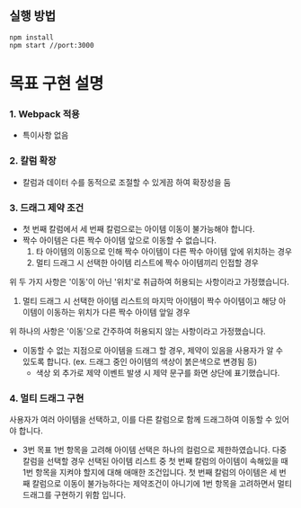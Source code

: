 ## 실행 방법
```
npm install
npm start //port:3000
```

# 목표 구현 설명

### 1. Webpack 적용

- 특이사항 없음

### 2. 칼럼 확장

- 칼럼과 데이터 수를 동적으로 조절할 수 있게끔 하여 확장성을 둠

### 3. 드래그 제약 조건

- 첫 번째 칼럼에서 세 번째 칼럼으로는 아이템 이동이 불가능해야 합니다.
- 짝수 아이템은 다른 짝수 아이템 앞으로 이동할 수 없습니다.
  1. 타 아이템의 이동으로 인해 짝수 아이템이 다른 짝수 아이템 앞에 위치하는 경우
  2. 멀티 드래그 시 선택한 아이템 리스트에 짝수 아이템끼리 인접할 경우

위 두 가지 사항은 '이동'이 아닌 '위치'로 취급하여 허용되는 사항이라고 가정했습니다.

  1. 멀티 드래그 시 선택한 아이템 리스트의 마지막 아이템이 짝수 아이템이고 해당 아이템이 이동하는 위치가 다른 짝수 아이템 앞일 경우

위 하나의 사항은 '이동'으로 간주하여 허용되지 않는 사항이라고 가정했습니다.

- 이동할 수 없는 지점으로 아이템을 드래그 할 경우, 제약이 있음을 사용자가 알 수 있도록 합니다.
  (ex. 드래그 중인 아이템의 색상이 붉은색으로 변경됨 등)
  - 색상 외 추가로 제약 이벤트 발생 시 제약 문구를 화면 상단에 표기했습니다.

### 4. 멀티 드래그 구현

사용자가 여러 아이템을 선택하고, 이를 다른 칼럼으로 함께 드래그하여 이동할 수 있어야 합니다.
- 3번 목표 1번 항목을 고려해 아이템 선택은 하나의 컬럼으로 제한하였습니다. 다중 칼럼을 선택할 경우 선택된 아이템 리스트 중 첫 번째 칼럼의 아이템이 속해있을 때 1번 항목을 지켜야 할지에 대해 애매한 조건입니다. 첫 번째 칼럼의 아이템은 세 번째 칼럼으로 이동이 불가능하다는 제약조건이 아니기에 1번 항목을 고려하면서 멀티 드래그를 구현하기 위함 입니다.

